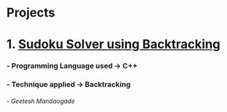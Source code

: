# Projects
# 1. [Sudoku Solver using Backtracking](https://github.com/Geetesh2912/Projects/tree/main/Sudoku%20Solver)
###      - Programming Language used -> C++      
###      - Technique applied -> Backtracking

######   - Geetesh Mandaogade
